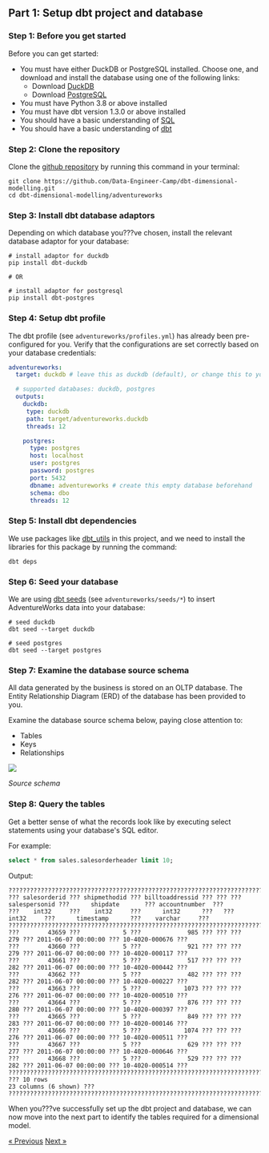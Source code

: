 ## Part 1: Setup dbt project and database

### Step 1: Before you get started

Before you can get started: 

- You must have either DuckDB or PostgreSQL installed. Choose one, and download and install the database using one of the following links:
    - Download [DuckDB](https://duckdb.org/docs/installation/index)
    - Download [PostgreSQL](https://www.postgresql.org/download/)
- You must have Python 3.8 or above installed
- You must have dbt version 1.3.0 or above installed
- You should have a basic understanding of [SQL](https://www.sqltutorial.org/)
- You should have a basic understanding of [dbt](https://docs.getdbt.com/docs/quickstarts/overview)

### Step 2: Clone the repository

Clone the [github repository](https://github.com/Data-Engineer-Camp/dbt-dimensional-modelling) by running this command in your terminal: 

```text
git clone https://github.com/Data-Engineer-Camp/dbt-dimensional-modelling.git
cd dbt-dimensional-modelling/adventureworks
```

### Step 3: Install dbt database adaptors

Depending on which database you???ve chosen, install the relevant database adaptor for your database: 

```text
# install adaptor for duckdb
pip install dbt-duckdb

# OR 

# install adaptor for postgresql
pip install dbt-postgres
```

### Step 4: Setup dbt profile

The dbt profile (see `adventureworks/profiles.yml`) has already been pre-configured for you. Verify that the configurations are set correctly based on your database credentials: 

```yaml
adventureworks:
  target: duckdb # leave this as duckdb (default), or change this to your chosen database

  # supported databases: duckdb, postgres 
  outputs:
    duckdb: 
     type: duckdb
     path: target/adventureworks.duckdb
     threads: 12

    postgres:  
      type: postgres
      host: localhost
      user: postgres
      password: postgres
      port: 5432
      dbname: adventureworks # create this empty database beforehand 
      schema: dbo
      threads: 12
```

### Step 5: Install dbt dependencies

We use packages like [dbt_utils](https://hub.getdbt.com/dbt-labs/dbt_utils/latest/) in this project, and we need to install the libraries for this package by running the command: 

```
dbt deps 
```

### Step 6: Seed your database

We are using [dbt seeds](https://docs.getdbt.com/docs/build/seeds) (see `adventureworks/seeds/*`) to insert AdventureWorks data into your database: 

```text
# seed duckdb 
dbt seed --target duckdb

# seed postgres
dbt seed --target postgres
```

### Step 7: Examine the database source schema

All data generated by the business is stored on an OLTP database. The Entity Relationship Diagram (ERD) of the database has been provided to you. 

Examine the database source schema below, paying close attention to: 

- Tables
- Keys
- Relationships

![](img/source-schema.png)

*Source schema*

### Step 8: Query the tables

Get a better sense of what the records look like by executing select statements using your database's SQL editor.

For example:  

```sql
select * from sales.salesorderheader limit 10; 
```

Output: 

```
????????????????????????????????????????????????????????????????????????????????????????????????????????????????????????????????????????????????????????????????????????????????????????????????????????????????????????????????????????????????????????????????????????????????????????????????????????????????????????????????????
??? salesorderid ??? shipmethodid ??? billtoaddressid ??? ??? ??? salespersonid ???      shipdate       ??? accountnumber  ???
???    int32     ???    int32     ???      int32      ???   ???     int32     ???      timestamp      ???    varchar     ???
????????????????????????????????????????????????????????????????????????????????????????????????????????????????????????????????????????????????????????????????????????????????????????????????????????????????????????????????????????????????????????????????????????????????????????????????????????????????????????????????????
???        43659 ???            5 ???             985 ??? ??? ???           279 ??? 2011-06-07 00:00:00 ??? 10-4020-000676 ???
???        43660 ???            5 ???             921 ??? ??? ???           279 ??? 2011-06-07 00:00:00 ??? 10-4020-000117 ???
???        43661 ???            5 ???             517 ??? ??? ???           282 ??? 2011-06-07 00:00:00 ??? 10-4020-000442 ???
???        43662 ???            5 ???             482 ??? ??? ???           282 ??? 2011-06-07 00:00:00 ??? 10-4020-000227 ???
???        43663 ???            5 ???            1073 ??? ??? ???           276 ??? 2011-06-07 00:00:00 ??? 10-4020-000510 ???
???        43664 ???            5 ???             876 ??? ??? ???           280 ??? 2011-06-07 00:00:00 ??? 10-4020-000397 ???
???        43665 ???            5 ???             849 ??? ??? ???           283 ??? 2011-06-07 00:00:00 ??? 10-4020-000146 ???
???        43666 ???            5 ???            1074 ??? ??? ???           276 ??? 2011-06-07 00:00:00 ??? 10-4020-000511 ???
???        43667 ???            5 ???             629 ??? ??? ???           277 ??? 2011-06-07 00:00:00 ??? 10-4020-000646 ???
???        43668 ???            5 ???             529 ??? ??? ???           282 ??? 2011-06-07 00:00:00 ??? 10-4020-000514 ???
????????????????????????????????????????????????????????????????????????????????????????????????????????????????????????????????????????????????????????????????????????????????????????????????????????????????????????????????????????????????????????????????????????????????????????????????????????????????????????????????????
??? 10 rows                                                                             23 columns (6 shown) ???
????????????????????????????????????????????????????????????????????????????????????????????????????????????????????????????????????????????????????????????????????????????????????????????????????????????????????????????????????????????????????????????????????????????????????????????????????????????????????????????????????
```

When you???ve successfully set up the dbt project and database, we can now move into the next part to identify the tables required for a dimensional model. 

[&laquo; Previous](../README.md) [Next &raquo;](part02-identify-business-process.md)
